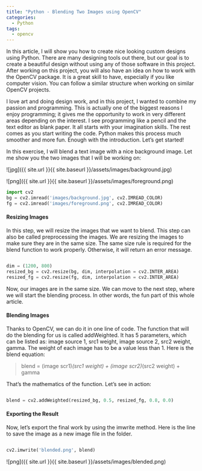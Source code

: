 ```yaml
---
title: "Python - Blending Two Images using OpenCV"
categories:
  - Python
tags:
  - opencv
---
```


In this article, I will show you how to create nice looking custom designs using Python. There are many designing tools out there, but our goal is to create a beautiful design without using any of those software in this project. After working on this project, you will also have an idea on how to work with the OpenCV package. It is a great skill to have, especially if you like computer vision. You can follow a similar structure when working on similar OpenCV projects.

I love art and doing design work, and in this project, I wanted to combine my passion and programming. This is actually one of the biggest reasons I enjoy programming; it gives me the opportunity to work in very different areas depending on the interest. I see programming like a pencil and the text editor as blank paper. It all starts with your imagination skills. The rest comes as you start writing the code. Python makes this process much smoother and more fun. Enough with the introduction. Let’s get started!

In this exercise, I will blend a text image with a nice background image. Let me show you the two images that I will be working on:

![jpg]({{ site.url }}{{ site.baseurl }}/assets/images/background.jpg)

![png]({{ site.url }}{{ site.baseurl }}/assets/images/foreground.png)

```python
import cv2
bg = cv2.imread('images/background.jpg', cv2.IMREAD_COLOR) 
fg = cv2.imread('images/foreground.png', cv2.IMREAD_COLOR)

```

#### Resizing Images

In this step, we will resize the images that we want to blend. This step can also be called preprocessing the images. We are resizing the images to make sure they are in the same size. The same size rule is required for the blend function to work properly. Otherwise, it will return an error message.

```python

dim = (1200, 800) 
resized_bg = cv2.resize(bg, dim, interpolation = cv2.INTER_AREA) 
resized_fg = cv2.resize(fg, dim, interpolation = cv2.INTER_AREA)

```
Now, our images are in the same size. We can move to the next step, where we will start the blending process. In other words, the fun part of this whole article.

#### Blending Images

Thanks to OpenCV, we can do it in one line of code. The function that will do the blending for us is called addWeighted. It has 5 parameters, which can be listed as: image source 1, src1 weight, image source 2, src2 weight, gamma. The weight of each image has to be a value less than 1. Here is the blend equation:

> blend = (image scr1)*(src1 weight) + (image scr2)*(src2 weight) + gamma

That’s the mathematics of the function. Let’s see in action:


```python

blend = cv2.addWeighted(resized_bg, 0.5, resized_fg, 0.8, 0.0)

```

#### Exporting the Result

Now, let’s export the final work by using the imwrite method. Here is the line to save the image as a new image file in the folder.


```python

cv2.imwrite('blended.png', blend)

```

![png]({{ site.url }}{{ site.baseurl }}/assets/images/blended.png)